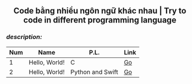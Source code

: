 #### <h2 align="center"> Code bằng nhiều ngôn ngữ khác nhau | Try to code in different programming language </h2>

### *description:*



| Num    |  Name         | P.L.  |Link             |
| ------ | ------------- |-------|-----------------|
| 1      | Hello, World! | C     |<a href="">Go</a>|
| 2      | Hello, World! | Python and Swift    |<a href="">Go</a>|
